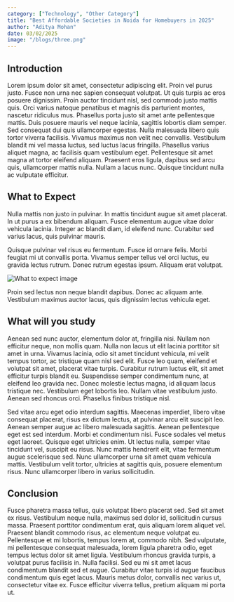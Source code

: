 ```yaml
---
category: ["Technology", "Other Category"]
title: "Best Affordable Societies in Noida for Homebuyers in 2025"
author: "Aditya Mohan"
date: 03/02/2025
image: "/blogs/three.png"
---
```


## Introduction

Lorem ipsum dolor sit amet, consectetur adipiscing elit. Proin vel purus justo. Fusce non urna nec sapien consequat volutpat. Ut quis turpis ac eros posuere dignissim. Proin auctor tincidunt nisl, sed commodo justo mattis quis. Orci varius natoque penatibus et magnis dis parturient montes, nascetur ridiculus mus. Phasellus porta justo sit amet ante pellentesque mattis. Duis posuere mauris vel neque lacinia, sagittis lobortis diam semper. Sed consequat dui quis ullamcorper egestas. Nulla malesuada libero quis tortor viverra facilisis. Vivamus maximus non velit nec convallis. Vestibulum blandit mi vel massa luctus, sed luctus lacus fringilla. Phasellus varius aliquet magna, ac facilisis quam vestibulum eget. Pellentesque sit amet magna at tortor eleifend aliquam. Praesent eros ligula, dapibus sed arcu quis, ullamcorper mattis nulla. Nullam a lacus nunc. Quisque tincidunt nulla ac vulputate efficitur.

## What to Expect

Nulla mattis non justo in pulvinar. In mattis tincidunt augue sit amet placerat. In ut purus a ex bibendum aliquam. Fusce elementum augue vitae dolor vehicula lacinia. Integer ac blandit diam, id eleifend nunc. Curabitur sed varius lacus, quis pulvinar mauris.

Quisque pulvinar vel risus eu fermentum. Fusce id ornare felis. Morbi feugiat mi ut convallis porta. Vivamus semper tellus vel orci luctus, eu gravida lectus rutrum. Donec rutrum egestas ipsum. Aliquam erat volutpat.

![What to expect image](/blogs/two.png)

Proin sed lectus non neque blandit dapibus. Donec ac aliquam ante. Vestibulum maximus auctor lacus, quis dignissim lectus vehicula eget.

## What will you study

Aenean sed nunc auctor, elementum dolor at, fringilla nisi. Nullam non efficitur neque, non mollis quam. Nulla non lacus ut elit lacinia porttitor sit amet in urna. Vivamus lacinia, odio sit amet tincidunt vehicula, mi velit tempus tortor, ac tristique quam nisl sed elit. Fusce leo quam, eleifend et volutpat sit amet, placerat vitae turpis. Curabitur rutrum luctus elit, sit amet efficitur turpis blandit eu. Suspendisse semper condimentum nunc, at eleifend leo gravida nec. Donec molestie lectus magna, id aliquam lacus tristique nec. Vestibulum eget lobortis leo. Nullam vitae vestibulum justo. Aenean sed rhoncus orci. Phasellus finibus tristique nisl.

Sed vitae arcu eget odio interdum sagittis. Maecenas imperdiet, libero vitae consequat placerat, risus ex dictum lectus, at pulvinar arcu elit suscipit leo. Aenean semper augue ac libero malesuada sagittis. Aenean pellentesque eget est sed interdum. Morbi et condimentum nisi. Fusce sodales vel metus eget laoreet. Quisque eget ultricies enim. Ut lectus nulla, semper vitae tincidunt vel, suscipit eu risus. Nunc mattis hendrerit elit, vitae fermentum augue scelerisque sed. Nunc ullamcorper urna sit amet quam vehicula mattis. Vestibulum velit tortor, ultricies at sagittis quis, posuere elementum risus. Nunc ullamcorper libero in varius sollicitudin.

## Conclusion

Fusce pharetra massa tellus, quis volutpat libero placerat sed. Sed sit amet ex risus. Vestibulum neque nulla, maximus sed dolor id, sollicitudin cursus massa. Praesent porttitor condimentum erat, quis aliquam lorem aliquet vel. Praesent blandit commodo risus, ac elementum neque volutpat eu. Pellentesque et mi lobortis, tempus lorem at, commodo nibh. Sed vulputate, mi pellentesque consequat malesuada, lorem ligula pharetra odio, eget tempus lectus dolor sit amet ligula. Vestibulum rhoncus gravida turpis, a volutpat purus facilisis in. Nulla facilisi. Sed eu mi sit amet lacus condimentum blandit sed et augue. Curabitur vitae turpis id augue faucibus condimentum quis eget lacus. Mauris metus dolor, convallis nec varius ut, consectetur vitae ex. Fusce efficitur viverra tellus, pretium aliquam mi porta ut.

